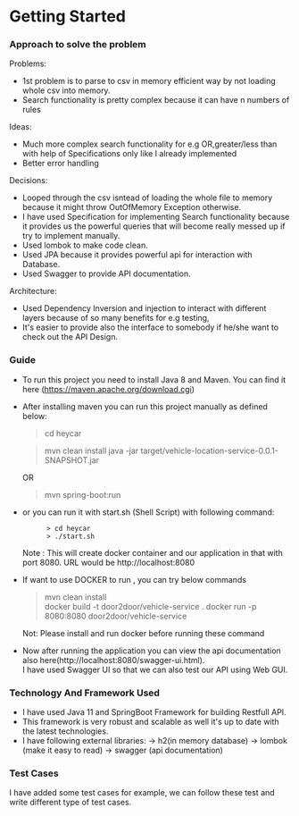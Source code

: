 # Getting Started

### Approach to solve the problem 
Problems:
* 1st problem is to parse to csv in memory efficient way by not loading whole csv into memory.
* Search functionality is pretty complex because it can have n numbers of rules

Ideas:
* Much more complex search functionality for e.g OR,greater/less than with help of Specifications 
only like I already implemented
* Better error handling          

Decisions:
* Looped through the csv isntead of loading the whole file to memory because it might 
throw OutOfMemory Exception otherwise.
* I have used Specification for implementing Search functionality because it provides us 
the powerful queries that will become really messed up if try to implement manually.
* Used lombok to make code clean.
* Used JPA because it provides powerful api for interaction with Database.
* Used Swagger to provide API documentation.

Architecture: 
* Used Dependency Inversion and injection to interact with different layers because of 
so many benefits for e.g testing, 
* It's easier to provide also the interface to somebody if he/she want to check out the API Design.

### Guide

* To run this project you need to install Java 8 and Maven. You can find it here (https://maven.apache.org/download.cgi)

* After installing maven you can run this project manually as defined below:
	
	> cd heycar
	
	> mvn clean install
	> java -jar target/vehicle-location-service-0.0.1-SNAPSHOT.jar
	
	OR
	
	> mvn spring-boot:run	

* or you can run it with start.sh (Shell Script) with following command:

		    > cd heycar
			> ./start.sh

	Note : This will create docker container and our application in that with port 8080.
	URL would be http://localhost:8080


* If want to use DOCKER to run , you can try below commands
    
    > mvn clean install		
	> docker build -t door2door/vehicle-service .
	> docker run -p 8080:8080 door2door/vehicle-service
	
	Not: Please install and run docker before running these command

* Now after running the application you can view the api documentation also here(http://localhost:8080/swagger-ui.html).	
   I have used Swagger UI so that we can also test our API using Web GUI.
					
### Technology And Framework Used

* I have used Java 11 and SpringBoot Framework  for building Restfull API.
* This framework is very robust and scalable as well it's up to date with the latest technologies.
* I have following external libraries:
    -> h2(in memory database)
    -> lombok (make it easy to read)
    -> swagger (api documentation)

### Test Cases
I have added some test cases for example, we can follow these test and write different type of test cases.


